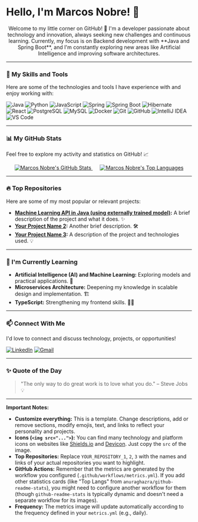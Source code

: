 # Hello, I'm Marcos Nobre! 👋

<p align="center">
  Welcome to my little corner on GitHub! 🌟
  I'm a developer passionate about technology and innovation, always seeking new challenges and continuous learning.
  Currently, my focus is on Backend development with **Java and Spring Boot**, and I'm constantly exploring new areas like Artificial Intelligence and improving software architectures.
</p>

---

### 🚀 My Skills and Tools

Here are some of the technologies and tools I have experience with and enjoy working with:

<p align="left">
  <img src="https://img.shields.io/badge/Java-007396?style=for-the-badge&logo=java&logoColor=white" alt="Java" />
  <img src="https://img.shields.io/badge/Python-3776AB?style=for-the-badge&logo=python&logoColor=white" alt="Python" />
  <img src="https://img.shields.io/badge/JavaScript-F7DF1E?style=for-the-badge&logo=javascript&logoColor=black" alt="JavaScript" />

  <img src="https://img.shields.io/badge/Spring-6DB33F?style=for-the-badge&logo=spring&logoColor=white" alt="Spring" />
  <img src="https://img.shields.io/badge/Spring_Boot-6DB33F?style=for-the-badge&logo=springboot&logoColor=white" alt="Spring Boot" />
  <img src="https://img.shields.io/badge/Hibernate-59666C?style=for-the-badge&logo=hibernate&logoColor=white" alt="Hibernate" />
  <img src="https://img.shields.io/badge/React-61DAFB?style=for-the-badge&logo=react&logoColor=black" alt="React" />

  <img src="https://img.shields.io/badge/PostgreSQL-316192?style=for-the-badge&logo=postgresql&logoColor=white" alt="PostgreSQL" />
  <img src="https://img.shields.io/badge/MySQL-4479A1?style=for-the-badge&logo=mysql&logoColor=white" alt="MySQL" />

  <img src="https://img.shields.io/badge/Docker-2496ED?style=for-the-badge&logo=docker&logoColor=white" alt="Docker" />
  <img src="https://img.shields.io/badge/Git-F05032?style=for-the-badge&logo=git&logoColor=white" alt="Git" />
  <img src="https://img.shields.io/badge/GitHub-181717?style=for-the-badge&logo=github&logoColor=white" alt="GitHub" />
  <img src="https://img.shields.io/badge/IntelliJ%20IDEA-000000?style=for-the-badge&logo=intellij-idea&logoColor=white" alt="IntelliJ IDEA" />
  <img src="https://img.shields.io/badge/Visual%20Studio%20Code-007ACC?style=for-the-badge&logo=visual-studio-code&logoColor=white" alt="VS Code" />
</p>

---

### 📊 My GitHub Stats

Feel free to explore my activity and statistics on GitHub! 📈

<p align="center">
  <a href="https://github.com/marcosnobre26">
    <img src="https://github-readme-stats.vercel.app/api?username=marcosnobre26&show_icons=true&theme=dark&include_all_commits=true&count_private=true&hide_title=true&locale=en&border_radius=10&line_height=25&hide_border=true" 
         alt="Marcos Nobre's GitHub Stats" />
  </a>
  &nbsp;&nbsp;&nbsp;&nbsp; 
  <a href="https://github.com/marcosnobre26">
    <img src="https://github-readme-stats.vercel.app/api/top-langs/?username=marcosnobre26&layout=compact&hide_title=true&theme=dark&langs_count=5&hide=html,css,jupyter%20notebook&locale=en&border_radius=10&hide_border=true" 
         alt="Marcos Nobre's Top Languages" />
  </a>
</p>

---

### 🔥 Top Repositories

Here are some of my most popular or relevant projects:

* **[Machine Learning API in Java (using externally trained model)](https://github.com/marcosnobre26/project-java-pure):** A brief description of the project and what it does. ✨
* **[Your Project Name 2](https://github.com/marcosnobre26/YOUR_REPOSITORY_2):** Another brief description. 🛠️
* **[Your Project Name 3](https://github.com/marcosnobre26/YOUR_REPOSITORY_3):** A description of the project and technologies used. 💡

---

### 🌱 I'm Currently Learning

* **Artificial Intelligence (AI) and Machine Learning:** Exploring models and practical applications. 🤖
* **Microservices Architecture:** Deepening my knowledge in scalable design and implementation. 🏗️
* **TypeScript:** Strengthening my frontend skills. 👨‍💻

---

### 📫 Connect With Me

I'd love to connect and discuss technology, projects, or opportunities!

<p align="left">
  <a href="https://www.linkedin.com/in/YOUR_LINKEDIN_PROFILE/" target="_blank"><img src="https://img.shields.io/badge/LinkedIn-0077B5?style=for-the-badge&logo=linkedin&logoColor=white" alt="LinkedIn" /></a>
  <a href="mailto:YOUR_EMAIL@example.com"><img src="https://img.shields.io/badge/Gmail-D14836?style=for-the-badge&logo=gmail&logoColor=white" alt="Gmail" /></a>
</p>

---

### ✨ Quote of the Day

> "The only way to do great work is to love what you do." – Steve Jobs 💡

---

**Important Notes:**

* **Customize everything:** This is a template. Change descriptions, add or remove sections, modify emojis, text, and links to reflect your personality and projects.
* **Icons (`<img src="...">`):** You can find many technology and platform icons on websites like [Shields.io](https://shields.io/) and [Devicon](https://devicon.dev/). Just copy the `src` of the image.
* **Top Repositories:** Replace `YOUR_REPOSITORY_1`, `2`, `3` with the names and links of your actual repositories you want to highlight.
* **GitHub Actions:** Remember that the metrics are generated by the workflow you configured (`.github/workflows/metrics.yml`). If you add other statistics cards (like "Top Langs" from `anuraghazra/github-readme-stats`), you might need to configure another workflow for them (though `github-readme-stats` is typically dynamic and doesn't need a separate workflow for its images).
* **Frequency:** The metrics image will update automatically according to the frequency defined in your `metrics.yml` (e.g., daily).